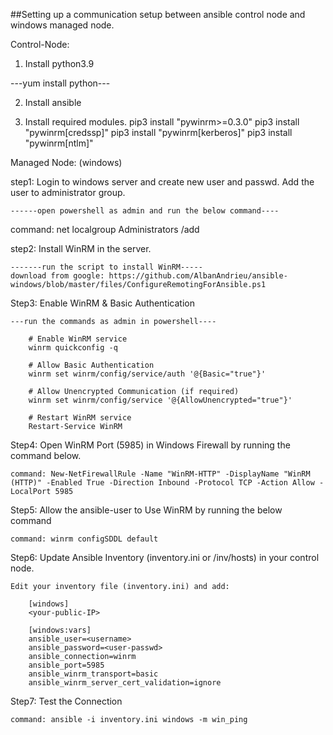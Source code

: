 ##Setting up a communication setup between ansible control node and windows managed node.

Control-Node:
1. Install python3.9

---yum install python---

2. Install ansible

3. Install required modules.
    pip3 install "pywinrm>=0.3.0"
    pip3 install "pywinrm[credssp]"
    pip3 install "pywinrm[kerberos]"
    pip3 install "pywinrm[ntlm]"

Managed Node: (windows)

step1: Login to windows server and create new user and passwd. Add the user to administrator group.

    ------open powershell as admin and run the below command----

   command: net localgroup Administrators <username> /add

step2: Install WinRM in the server.

    -------run the script to install WinRM-----
    download from google: https://github.com/AlbanAndrieu/ansible-windows/blob/master/files/ConfigureRemotingForAnsible.ps1

Step3: Enable WinRM & Basic Authentication

    ---run the commands as admin in powershell----

        # Enable WinRM service
        winrm quickconfig -q

        # Allow Basic Authentication
        winrm set winrm/config/service/auth '@{Basic="true"}'

        # Allow Unencrypted Communication (if required)
        winrm set winrm/config/service '@{AllowUnencrypted="true"}'

        # Restart WinRM service
        Restart-Service WinRM

Step4: Open WinRM Port (5985) in Windows Firewall by running the command below.

    command: New-NetFirewallRule -Name "WinRM-HTTP" -DisplayName "WinRM (HTTP)" -Enabled True -Direction Inbound -Protocol TCP -Action Allow -LocalPort 5985

Step5: Allow the ansible-user to Use WinRM by running the below command

    command: winrm configSDDL default

Step6: Update Ansible Inventory (inventory.ini or /inv/hosts) in your control node.

    Edit your inventory file (inventory.ini) and add:

        [windows]
        <your-public-IP>

        [windows:vars]
        ansible_user=<username>
        ansible_password=<user-passwd>
        ansible_connection=winrm
        ansible_port=5985
        ansible_winrm_transport=basic
        ansible_winrm_server_cert_validation=ignore

Step7: Test the Connection

    command: ansible -i inventory.ini windows -m win_ping


